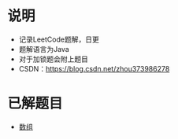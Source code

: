 # 说明 #
- 记录LeetCode题解，日更
- 题解语言为Java
- 对于加锁题会附上题目
- CSDN：https://blog.csdn.net/zhou373986278

# 已解题目 #
- [数组](https://github.com/JuiceZhou/Leetcode/tree/master/java/array)
